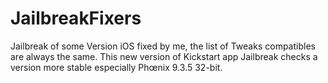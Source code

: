 # JailbreakFixers
Jailbreak of some Version iOS fixed by me, the list of Tweaks compatibles are always the same. This new version of Kickstart app Jailbreak checks a version more stable especially Phœnix 9.3.5 32-bit.
